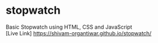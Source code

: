 # stopwatch
Basic Stopwatch using HTML, CSS and JavaScript <br>
[Live Link] https://shivam-organtiwar.github.io/stopwatch/
